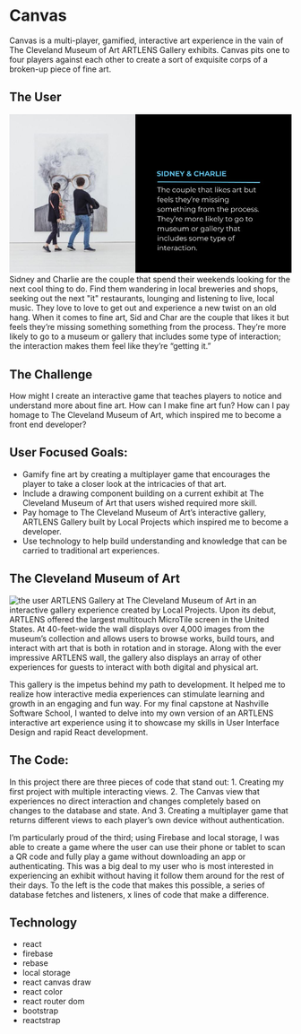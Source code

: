 # Canvas

Canvas is a multi-player, gamified, interactive art experience in the vain of The Cleveland Museum of Art ARTLENS Gallery exhibits. Canvas pits one to four players against each other to create a sort of exquisite corps of a broken-up piece of fine art.

## The User
![the user](./readmeimg/sidandchar.jpg)
Sidney and Charlie are the couple that spend their weekends looking for the next cool thing to do. Find them wandering in local breweries and shops, seeking out the next "it" restaurants, lounging and listening to live, local music. They love to love to get out and experience a new twist on an old hang. When it comes to fine art, Sid and Char are the couple that likes it but feels they’re missing something something from the process. They’re more likely to go to a museum or gallery that includes some type of interaction; the interaction makes them feel like they’re “getting it.”

## The Challenge
How might I create an interactive game that teaches players to notice and understand more about fine art. How can I make fine art fun? How can I pay homage to The Cleveland Museum of Art, which inspired me to become a front end developer?

## User Focused Goals:
- Gamify fine art by creating a multiplayer game that encourages the player to take a closer look at the intricacies of that art.
- Include a drawing component building on a current exhibit at The Cleveland Museum of Art that users wished required more skill.
- Pay homage to The Cleveland Museum of Art’s interactive gallery, ARTLENS Gallery built by Local Projects which inspired me to become a developer.
- Use technology to help build understanding and knowledge that can be carried to traditional art experiences.

## The Cleveland Museum of Art
![the user](https://segd.org/sites/default/files/styles/galleryformatter_slide/public/01-gallery-one-2013-award-gdap.jpg?itok=I7AGTrpb)
ARTLENS Gallery at The Cleveland Museum of Art in an interactive gallery experience created by Local Projects. Upon its debut, ARTLENS offered the largest multitouch MicroTile screen in the United States. At 40-feet-wide the wall displays over 4,000 images from the museum’s collection and allows users to browse works, build tours, and interact with art that is both in rotation and in storage. Along with the ever impressive ARTLENS wall, the gallery also displays an array of other experiences for guests to interact with both digital and physical art.

This gallery is the impetus behind my path to development. It helped me to realize how interactive media experiences can stimulate learning and growth in an engaging and fun way. For my final capstone at Nashville Software School, I wanted to delve into my own version of an ARTLENS interactive art experience using it to showcase my skills in User Interface Design and rapid React development. 


## The Code:
In this project there are three pieces of code that stand out: 1. Creating my first project with multiple interacting views. 2. The Canvas view that experiences no direct interaction and changes completely based on changes to the database and state. And 3. Creating a multiplayer game that returns different views to each player’s own device without authentication.

I’m particularly proud of the third; using Firebase and local storage, I was able to create a game where the user can use their phone or tablet to scan a QR code and fully play a game without downloading an app or authenticating. This was a big deal to my user who is most interested in experiencing an exhibit without having it follow them around for the rest of their days. To the left is the code that makes this possible, a series of database fetches and listeners, x lines of code that make a difference.


## Technology
- react
- firebase
- rebase
- local storage
- react canvas draw
- react color
- react router dom
- bootstrap
- reactstrap